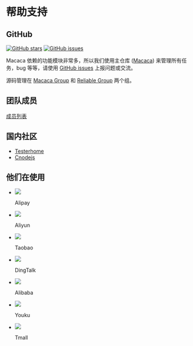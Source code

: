 # 帮助支持

## GitHub

[![GitHub stars](https://img.shields.io/github/stars/alibaba/macaca.svg?style=flat-square "GitHub stars")](//github.com/alibaba/macaca)
[![GitHub issues](https://img.shields.io/github/issues/alibaba/macaca.svg?style=flat-square "GitHub issues")](//github.com/alibaba/macaca/issues?utf8=%E2%9C%93&q=)

Macaca 依赖的功能模块非常多，所以我们使用主仓库 ([Macaca](//github.com/alibaba/macaca)) 来管理所有任务，bug 等等，请使用 [GitHub issues](//github.com/alibaba/macaca/issues?utf8=%E2%9C%93&q=) 上报问题或交流。

源码管理在 [Macaca Group](//github.com/macacajs) 和 [Reliable Group](//github.com/reliablejs) 两个组。

## 团队成员

[成员列表](//github.com/orgs/macacajs/people)

## 国内社区

- [Testerhome](https://testerhome.com/topics/node68)
- [Cnodejs](https://cnodejs.org)

## 他们在使用

<ul id="who-use-list" class="clearfix">
  <li>
    <a href="https://www.alipay.com" target="_blank">
      <img src="http://wx1.sinaimg.cn/large/6d308bd9gy1fd4tr0jhxej203c03ct8o.jpg" />
    </a>
    <p>Alipay</p>
  </li>
  <li>
    <a href="https://www.aliyun.com" target="_blank">
      <img src="http://wx1.sinaimg.cn/square/6d308bd9gy1fd4w3yh89hj203c03c744.jpg" />
    </a>
    <p>Aliyun</p>
  </li>
  <li>
    <a href="https://www.taobao.com" target="_blank">
      <img src="http://wx1.sinaimg.cn/square/6d308bd9gy1fd4w3zvgewj2020020mx1.jpg" />
    </a>
    <p>Taobao</p>
  </li>
  <li>
    <a href="https://www.dingtalk.com" target="_blank">
      <img src="http://wx2.sinaimg.cn/square/6d308bd9gy1fd4w3z89xbj203c03czk6.jpg" />
    </a>
    <p>DingTalk</p>
  </li>
  <li>
    <a href="https://www.alibaba.com" target="_blank">
      <img src="http://wx4.sinaimg.cn/square/6d308bd9gy1fd4w3xrucxj2020020mx0.jpg" />
    </a>
    <p>Alibaba</p>
  </li>
  <li>
    <a href="https://www.youku.com" target="_blank">
      <img src="http://wx4.sinaimg.cn/square/6d308bd9gy1fd4w414i38j20200200sk.jpg" />
    </a>
    <p>Youku</p>
  </li>
  <li>
    <a href="https://www.tmall.com" target="_blank">
      <img src="http://wx2.sinaimg.cn/square/6d308bd9gy1fd4w40on0qj203c03caa2.jpg" />
    </a>
    <p>Tmall</p>
  </li>
</ul>
